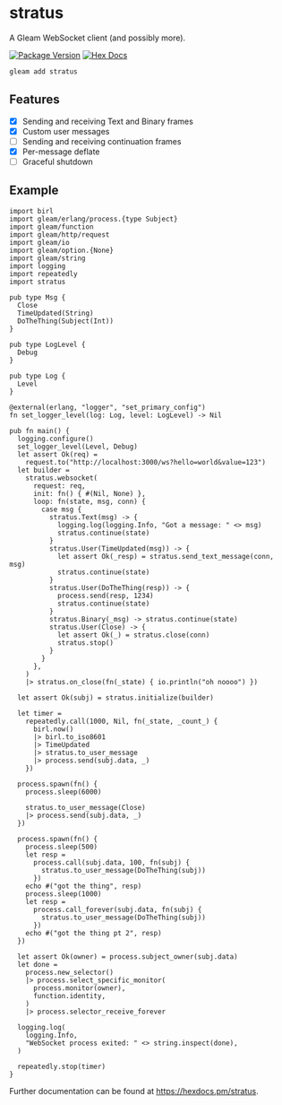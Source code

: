 # stratus

A Gleam WebSocket client (and possibly more).

[![Package Version](https://img.shields.io/hexpm/v/stratus)](https://hex.pm/packages/stratus)
[![Hex Docs](https://img.shields.io/badge/hex-docs-ffaff3)](https://hexdocs.pm/stratus/)

```sh
gleam add stratus
```

## Features
- [x] Sending and receiving Text and Binary frames
- [x] Custom user messages
- [ ] Sending and receiving continuation frames
- [x] Per-message deflate
- [ ] Graceful shutdown

## Example

```gleam
import birl
import gleam/erlang/process.{type Subject}
import gleam/function
import gleam/http/request
import gleam/io
import gleam/option.{None}
import gleam/string
import logging
import repeatedly
import stratus

pub type Msg {
  Close
  TimeUpdated(String)
  DoTheThing(Subject(Int))
}

pub type LogLevel {
  Debug
}

pub type Log {
  Level
}

@external(erlang, "logger", "set_primary_config")
fn set_logger_level(log: Log, level: LogLevel) -> Nil

pub fn main() {
  logging.configure()
  set_logger_level(Level, Debug)
  let assert Ok(req) =
    request.to("http://localhost:3000/ws?hello=world&value=123")
  let builder =
    stratus.websocket(
      request: req,
      init: fn() { #(Nil, None) },
      loop: fn(state, msg, conn) {
        case msg {
          stratus.Text(msg) -> {
            logging.log(logging.Info, "Got a message: " <> msg)
            stratus.continue(state)
          }
          stratus.User(TimeUpdated(msg)) -> {
            let assert Ok(_resp) = stratus.send_text_message(conn, msg)
            stratus.continue(state)
          }
          stratus.User(DoTheThing(resp)) -> {
            process.send(resp, 1234)
            stratus.continue(state)
          }
          stratus.Binary(_msg) -> stratus.continue(state)
          stratus.User(Close) -> {
            let assert Ok(_) = stratus.close(conn)
            stratus.stop()
          }
        }
      },
    )
    |> stratus.on_close(fn(_state) { io.println("oh noooo") })

  let assert Ok(subj) = stratus.initialize(builder)

  let timer =
    repeatedly.call(1000, Nil, fn(_state, _count_) {
      birl.now()
      |> birl.to_iso8601
      |> TimeUpdated
      |> stratus.to_user_message
      |> process.send(subj.data, _)
    })

  process.spawn(fn() {
    process.sleep(6000)

    stratus.to_user_message(Close)
    |> process.send(subj.data, _)
  })

  process.spawn(fn() {
    process.sleep(500)
    let resp =
      process.call(subj.data, 100, fn(subj) {
        stratus.to_user_message(DoTheThing(subj))
      })
    echo #("got the thing", resp)
    process.sleep(1000)
    let resp =
      process.call_forever(subj.data, fn(subj) {
        stratus.to_user_message(DoTheThing(subj))
      })
    echo #("got the thing pt 2", resp)
  })

  let assert Ok(owner) = process.subject_owner(subj.data)
  let done =
    process.new_selector()
    |> process.select_specific_monitor(
      process.monitor(owner),
      function.identity,
    )
    |> process.selector_receive_forever

  logging.log(
    logging.Info,
    "WebSocket process exited: " <> string.inspect(done),
  )

  repeatedly.stop(timer)
}
```

Further documentation can be found at <https://hexdocs.pm/stratus>.

